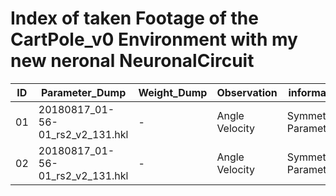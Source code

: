 # Index of taken Footage of the CartPole_v0 Environment with my new neronal NeuronalCircuit

ID|Parameter_Dump                     |Weight_Dump   |Observation     |information              |File  
--|---                                |---           |---             |---                      |--
01|20180817_01-56-01_rs2_v2_131.hkl   |-             |Angle Velocity  |Symmetrical Parameters   |20180817_Render.mp4
02|20180817_01-56-01_rs2_v2_131.hkl   |-             |Angle Velocity  |Symmetrical Parameters   |20180830_Render.mp4
